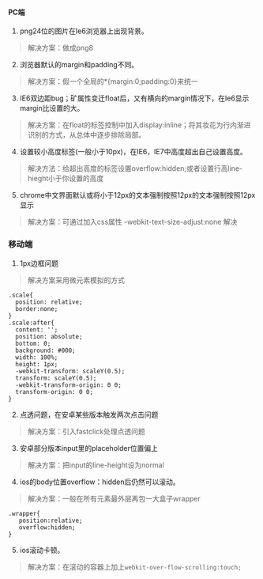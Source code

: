 #### PC端
1. png24位的图片在Ie6浏览器上出现背景。
> 解决方案：做成png8

2. 浏览器默认的margin和padding不同。
> 解决方案：假一个全局的*{margin:0;padding:0}来统一

3. IE6双边距bug；矿属性变迁float后，又有横向的margin情况下，在Ie6显示margin比设置的大。
> 解决方案：在float的标签控制中加入display:inline；将其妆花为行内渐进识别的方式，从总体中逐步排除局部。

4. 设置较小高度标签(一般小于10px)，在IE6，IE7中高度超出自己设置高度。
> 解决方法：给超出高度的标签设置overflow:hidden;或者设置行高line-hieght小于你设置的高度

5. chrome中文界面默认或将小于12px的文本强制按照12px的文本强制按照12px显示
> 解决方案：可通过加入css属性 -webkit-text-size-adjust:none 解决


### 移动端
1. 1px边框问题
> 解决方案采用微元素模拟的方式
```
.scale{
  position: relative;
  border:none;
}
.scale:after{
  content: '';
  position: absolute;
  bottom: 0;
  background: #000;
  width: 100%;
  height: 1px;
  -webkit-transform: scaleY(0.5);
  transform: scaleY(0.5);
  -webkit-transform-origin: 0 0;
  transform-origin: 0 0;
}
```

2. 点透问题，在安卓某些版本触发两次点击问题
> 解决方案：引入fastclick处理点透问题

3. 安卓部分版本input里的placeholder位置偏上
> 解决方案：把input的line-height设为normal

4. ios的body位置overflow：hidden后仍然可以滚动。
> 解决方案：一般在所有元素最外层再包一大盒子wrapper
```
.wrapper{
   position:relative;
   overflow:hidden;
}
```

5. ios滚动卡顿。
> 解决方案：在滚动的容器上加上```webkit-over-flow-scrolling:touch;```